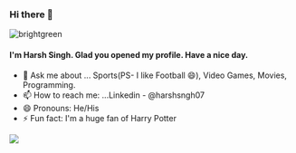 ### Hi there 👋
![brightgreen](https://komarev.com/ghpvc/?username=Harshsngh07)

#### I'm Harsh Singh. Glad you opened my profile. Have a nice day.
- 💬 Ask me about ... Sports(PS- I like Football 😄), Video Games, Movies, Programming.
- 📫 How to reach me: ...Linkedin - @harshsngh07
- 😄 Pronouns: He/His
- ⚡ Fun fact: I'm a huge fan of Harry Potter


<img src="https://github-readme-stats.vercel.app/api?username=harshsngh07&&show_icons=true&title_color=ffffff&icon_color=bb2acf&text_color=daf7dc&bg_color=191919">

<!--

**Harshsngh07/Harshsngh07** is a ✨ _special_ ✨ repository because its `README.md` (this file) appears on your GitHub profile.

Here are some ideas to get you started:

- 🔭 I’m currently working on ...
- 🌱 I’m currently learning ...
- 👯 I’m looking to collaborate on ...
- 🤔 I’m looking for help with ...
- 💬 Ask me about ...
- 📫 How to reach me: ...

- ⚡ Fun fact: ...
-->
